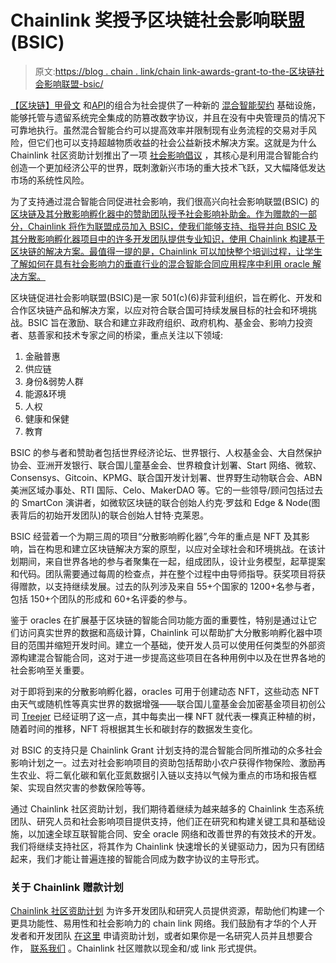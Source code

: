 # Chainlink 奖授予区块链社会影响联盟(BSIC)

> 原文:[https://blog . chain . link/chain link-awards-grant-to-the-区块链社会影响联盟-bsic/](https://blog.chain.link/chainlink-awards-grant-to-the-blockchain-for-social-impact-coalition-bsic/)

[【区块链】](https://blog.chain.link/what-is-a-blockchain-and-how-can-it-impact-the-world/)[甲骨文](https://chain.link/education/blockchain-oracles) 和[API](https://blog.chain.link/apis-smart-contracts-and-how-to-connect-them/?_ga=2.93123549.1138469312.1632210456-1684246215.1618214775)的组合为社会提供了一种新的 [混合智能契约](https://blog.chain.link/hybrid-smart-contracts-explained) 基础设施，能够托管与遗留系统完全集成的防篡改数字协议，并且在没有中央管理员的情况下可靠地执行。虽然混合智能合约可以提高效率并限制现有业务流程的交易对手风险，但它们也可以支持超越物质收益的社会公益新技术解决方案。这就是为什么 Chainlink 社区资助计划推出了一项 [社会影响倡议](https://blog.chain.link/chainlink-expands-grant-program-to-support-social-impact-projects/) ，其核心是利用混合智能合约创造一个更加经济公平的世界，既刺激新兴市场的重大技术飞跃，又大幅降低发达市场的系统性风险。

为了支持通过混合智能合同促进社会影响，我们很高兴向社会影响联盟(BSIC) 的 [区块链及其分散影响孵化器中的赞助团队授予社会影响补助金。作为赠款的一部分，Chainlink 将作为联盟成员加入 BSIC，使我们能够支持、指导并向 BSIC 及其分散影响孵化器项目中的许多开发团队提供专业知识，使用 Chainlink 构建基于区块链的解决方案。最值得一提的是，Chainlink 可以加快整个培训过程，让学生了解如何在具有社会影响力的垂直行业的混合智能合同应用程序中利用 oracle 解决方案。](https://blockchainforsocialimpact.com/)

区块链促进社会影响联盟(BSIC)是一家 501(c)(6)非营利组织，旨在孵化、开发和合作区块链产品和解决方案，以应对符合联合国可持续发展目标的社会和环境挑战。BSIC 旨在激励、联合和建立非政府组织、政府机构、基金会、影响力投资者、慈善家和技术专家之间的桥梁，重点关注以下领域:

1.  金融普惠
2.  供应链
3.  身份&弱势人群
4.  能源&环境
5.  人权
6.  健康和保健
7.  教育

BSIC 的参与者和赞助者包括世界经济论坛、世界银行、人权基金会、大自然保护协会、亚洲开发银行、联合国儿童基金会、世界粮食计划署、Start 网络、微软、Consensys、Gitcoin、KPMG、联合国开发计划署、世界野生动物联合会、ABN 美洲区域办事处、RTI 国际、Celo、MakerDAO 等。它的一些领导/顾问包括过去的 SmartCon 演讲者，如微软区块链的联合创始人约克·罗兹和 Edge & Node(图表背后的初始开发团队)的联合创始人甘特·克莱恩。

BSIC 经营着一个为期三周的项目“分散影响孵化器”,今年的重点是 NFT 及其影响，旨在构思和建立区块链解决方案的原型，以应对全球社会和环境挑战。在该计划期间，来自世界各地的参与者聚集在一起，组成团队，设计业务模型，起草提案和代码。团队需要通过每周的检查点，并在整个过程中由导师指导。获奖项目将获得赠款，以支持继续发展。过去的队列涉及来自 55+个国家的 1200+名参与者，包括 150+个团队的形成和 60+名评委的参与。

鉴于 oracles 在扩展基于区块链的智能合同功能方面的重要性，特别是通过让它们访问真实世界的数据和高级计算，Chainlink 可以帮助扩大分散影响孵化器中项目的范围并缩短开发时间。建立一个基础，使开发人员可以使用任何类型的外部资源构建混合智能合同，这对于进一步提高这些项目在各种用例中以及在世界各地的社会影响至关重要。

对于即将到来的分散影响孵化器，oracles 可用于创建动态 NFT，这些动态 NFT 由天气或随机性等真实世界的数据增强——联合国儿童基金会加密基金项目初创公司 [Treejer](https://treejer.com/) 已经证明了这一点，其中每卖出一棵 NFT 就代表一棵真正种植的树，随着时间的推移，NFT 将根据其生长和碳封存的数据发生变化。

对 BSIC 的支持只是 Chainlink Grant 计划支持的混合智能合同所推动的众多社会影响计划之一。过去对社会影响项目的资助包括帮助小农户获得作物保险、激励再生农业、将二氧化碳和氧化亚氮数据引入链以支持以气候为重点的市场和报告框架、实现自然灾害的参数保险等等。

通过 Chainlink 社区资助计划，我们期待着继续为越来越多的 Chainlink 生态系统团队、研究人员和社会影响项目提供支持，他们正在研究和构建关键工具和基础设施，以加速全球互联智能合同、安全 oracle 网络和改善世界的有效技术的开发。我们将继续支持社区，将其作为 Chainlink 快速增长的关键驱动力，因为只有团结起来，我们才能让普遍连接的智能合同成为数字协议的主导形式。

### **关于 Chainlink 赠款计划**

[Chainlink 社区资助计划](https://blog.chain.link/introducing-the-chainlink-community-grant-program/) 为许多开发团队和研究人员提供资源，帮助他们构建一个更具功能性、易用性和社会影响力的 chain link 网络。我们鼓励有才华的个人开发者和开发团队 [在这里](https://chainlinkgrants.typeform.com/to/efEbsq) 申请资助计划，或者如果你是一名研究人员并且想要合作， [联系我们](/cdn-cgi/l/email-protection#70021503151102131830131811191e1c191e1b1c1112035e131f1d) 。Chainlink 社区赠款以现金和/或 link 形式提供。